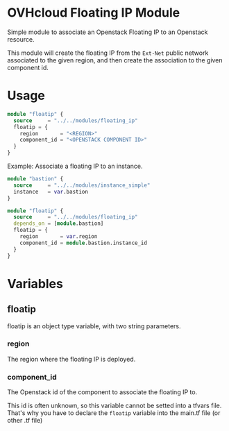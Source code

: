 # OVHcloud Floating IP Module

Simple module to associate an Openstack Floating IP to an Openstack resource.

This module will create the floating IP from the `Ext-Net` public network associated to the given region, and then create the association to the given component id.

# Usage

```terraform
module "floatip" {
  source     = "../../modules/floating_ip"
  floatip = {
    region       = "<REGION>"
    component_id = "<OPENSTACK COMPONENT ID>"
  }
}
```

Example: Associate a floating IP to an instance.

```terraform
module "bastion" {
  source     = "../../modules/instance_simple"
  instance   = var.bastion
}

module "floatip" {
  source     = "../../modules/floating_ip"
  depends_on = [module.bastion]
  floatip = {
    region       = var.region
    component_id = module.bastion.instance_id
  }
}
```

# Variables

## floatip

floatip is an object type variable, with two string parameters.

### region

The region where the floating IP is deployed.

### component_id

The Openstack id of the component to associate the floating IP to.

This id is often unknown, so this variable cannot be setted into a tfvars file. That's why you have to declare the `floatip` variable into the main.tf file (or other .tf file)
